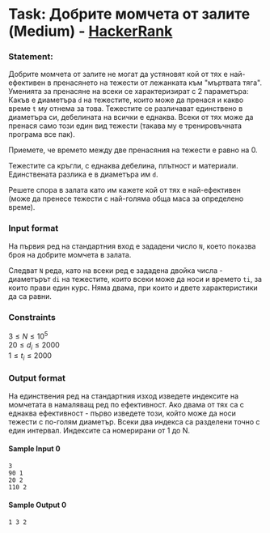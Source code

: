 # Task: Добрите момчета от залите (Medium) - [HackerRank](<https://www.hackerrank.com/contests/sda-hw-2-2023/challenges/challenge-3089>)


### Statement:

Добрите момчета от залите не могат да устяновят кой от тях е най-ефективен в пренасянето на тежести от лежанката към "мъртвата тяга". Уменията за пренасяне на всеки се характеризират с 2 параметъра: Какъв е диаметъра ```d``` на тежестите, които може да пренася и какво време ```t``` му отнема за това. Тежестите се различават единствено в диаметъра си, дебелината на всички е еднаква. Всеки от тях може да пренася само този един вид тежести (такава му е тренировъчната програма все пак).

Приемете, че времето между две пренасяния на тежести е равно на 0.

Тежестите са кръгли, с еднаква дебелина, плътност и материали. Единствената разлика е в диаметъра им ```d```. 

Решете спора в залата като им кажете кой от тях е най-ефективен (може да пренесе тежести с най-голяма обща маса за определено време).


### Input format

На първия ред на стандартния вход е зададени число ```N```, което показва броя на добрите момчета в залата.

Следват ```N``` реда, като на всеки ред е зададена двойка числа - диаметърът ```di``` на тежестите, които всеки може да носи и времето ```ti```, за които прави един курс. Няма двама, при които и двете характеристики да са равни.


### Constraints

 $3 \le N \le 10^5$<br>
 $20 \le d_i \le 2000$<br>
 $1 \le t_i \le 2000$<br>



### Output format

На единствения ред на стандартния изход изведете индексите на момчетата в намаляващ ред по ефективност. Ако двама от тях са с еднаква ефективност - първо изведете този, който може да носи тежести с по-голям диаметър. Всеки два индекса са разделени точно с един интервал. Индексите са номерирани от 1 до N. 


#### Sample Input 0
```
3
90 1
20 2
110 2
```

#### Sample Output 0
```
1 3 2
```

